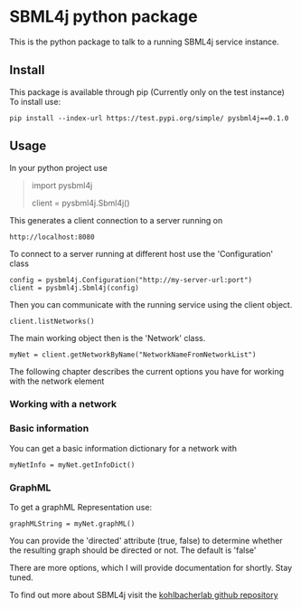 # SBML4j python package

This is the python package to talk to a running SBML4j service instance.

## Install
This package is available through pip (Currently only on the test instance)
To install use:
	
	pip install --index-url https://test.pypi.org/simple/ pysbml4j==0.1.0

## Usage
In your python project use
	 
>	import pysbml4j
>
>	client = pysbml4j.Sbml4j()

This generates a client connection to a server running on

	http://localhost:8080

To connect to a server running at different host use the 'Configuration' class

	config = pysbml4j.Configuration("http://my-server-url:port")
	client = pysbml4j.Sbml4j(config)

Then you can communicate with the running service using the client object.

	client.listNetworks()

The main working object then is the 'Network' class.

	myNet = client.getNetworkByName("NetworkNameFromNetworkList")

The following chapter describes the current options you have for working with the network element

### Working with a network

### Basic information
You can get a basic information dictionary for a network with

	myNetInfo = myNet.getInfoDict()

### GraphML

To get a graphML Representation use:

	graphMLString = myNet.graphML()
	
You can provide the 'directed' attribute (true, false) to determine whether the resulting graph should be directed or not. The default is 'false'


There are more options, which I will provide documentation for shortly.
Stay tuned.

To find out more about SBML4j visit the [kohlbacherlab github repository](https://github.com/kohlbacherlab/sbml4j.git)


